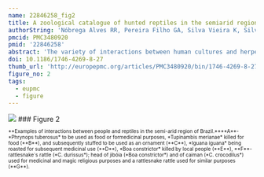 ```yaml
---
name: 22846258_fig2
title: A zoological catalogue of hunted reptiles in the semiarid region of Brazil.
authorString: 'Nóbrega Alves RR, Pereira Filho GA, Silva Vieira K, Silva Souto WM, Mendonça LE, Montenegro P, Almeida Wde O, Silva Vieira WL.'
pmcid: PMC3480920
pmid: '22846258'
abstract: 'The variety of interactions between human cultures and herpetofauna is the subject matter of Ethnoherpetology, a subdivision of Ethnozoology. In the semi-arid region of Brazil, many reptiles interact with human communities because of their utility or because of the risks they represent. These interactions have obvious implications for the conservation of reptiles from this region. In this context, ethnoherpetology studies are crucial because they serve as subsidies for guiding strategies for the handling and conservation of reptiles. This paper presents ethnozoological and taxonomic informations of hunted reptiles in the semiarid region of Brazil and analyse the implications on conservation that are related to the interactions between people and reptiles in this region. Taxonomic keys to identifying recorded reptiles are provided. Records of humans interacting with 38 reptile species that belong to 31 genuses and 16 families have been found. The groups with the largest numbers of recorded species were snakes (18 species), and this group was followed in number by lizards (13), chelonians (4), and crocodilians (3). The reptiles that were recorded may be used for the following purposes: medicinal purposes (24 species), food (13 species), ornamental or decorative purposes (11 species), in magical/religious practices (10 species), and as pets (10 species). Some species (n = 16) may have multiple uses. Furthermore, more than half of the species (n = 19) are commonly killed because they are considered potentially dangerous. Strategies for conserving the reptiles of the Brazilian semi-arid region must reconcile and integrate human and conservation needs.'
doi: 10.1186/1746-4269-8-27
thumb_url: 'http://europepmc.org/articles/PMC3480920/bin/1746-4269-8-27-2.gif'
figure_no: 2
tags:
  - eupmc
  - figure
---
```

<img src='http://europepmc.org/articles/PMC3480920/bin/1746-4269-8-27-2.jpg' style='max-height: 300px'>
### Figure 2
<p style='font-size: 10px;'>**Examples of interactions between people and reptiles in the semi-arid region of Brazil.****A**- *Phrynops tuberosus* to be used as food or formedicinal purposes, *Tupinambis merianae* killed for food (**B**), and subsequently stuffed to be used as an ornament (**C**), *Iguana iguana* being roasted for subsequent medicinal use (**D**), *Boa constrictor* killed by local people (**E**), **F**- rattlesnake´s rattle (*C. durissus*); head of jibóia (*Boa constrictor*) and of caiman (*C. crocodilus*) used for medicinal and magic religious purposes and a rattlesnake rattle used for similar purposes (**G**).</p>